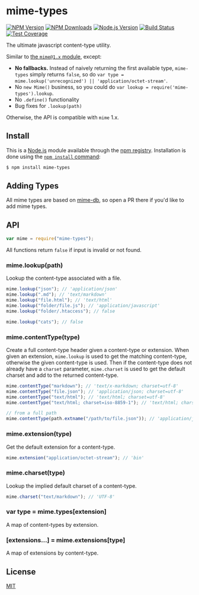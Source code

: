 # mime-types

[![NPM Version][npm-version-image]][npm-url]
[![NPM Downloads][npm-downloads-image]][npm-url]
[![Node.js Version][node-version-image]][node-version-url]
[![Build Status][ci-image]][ci-url]
[![Test Coverage][coveralls-image]][coveralls-url]

The ultimate javascript content-type utility.

Similar to [the `mime@1.x` module](https://www.npmjs.com/package/mime), except:

- **No fallbacks.** Instead of naively returning the first available type,
  `mime-types` simply returns `false`, so do
  `var type = mime.lookup('unrecognized') || 'application/octet-stream'`.
- No `new Mime()` business, so you could do `var lookup = require('mime-types').lookup`.
- No `.define()` functionality
- Bug fixes for `.lookup(path)`

Otherwise, the API is compatible with `mime` 1.x.

## Install

This is a [Node.js](https://nodejs.org/en/) module available through the
[npm registry](https://www.npmjs.com/). Installation is done using the
[`npm install` command](https://docs.npmjs.com/getting-started/installing-npm-packages-locally):

```sh
$ npm install mime-types
```

## Adding Types

All mime types are based on [mime-db](https://www.npmjs.com/package/mime-db),
so open a PR there if you'd like to add mime types.

## API

```js
var mime = require("mime-types");
```

All functions return `false` if input is invalid or not found.

### mime.lookup(path)

Lookup the content-type associated with a file.

```js
mime.lookup("json"); // 'application/json'
mime.lookup(".md"); // 'text/markdown'
mime.lookup("file.html"); // 'text/html'
mime.lookup("folder/file.js"); // 'application/javascript'
mime.lookup("folder/.htaccess"); // false

mime.lookup("cats"); // false
```

### mime.contentType(type)

Create a full content-type header given a content-type or extension.
When given an extension, `mime.lookup` is used to get the matching
content-type, otherwise the given content-type is used. Then if the
content-type does not already have a `charset` parameter, `mime.charset`
is used to get the default charset and add to the returned content-type.

```js
mime.contentType("markdown"); // 'text/x-markdown; charset=utf-8'
mime.contentType("file.json"); // 'application/json; charset=utf-8'
mime.contentType("text/html"); // 'text/html; charset=utf-8'
mime.contentType("text/html; charset=iso-8859-1"); // 'text/html; charset=iso-8859-1'

// from a full path
mime.contentType(path.extname("/path/to/file.json")); // 'application/json; charset=utf-8'
```

### mime.extension(type)

Get the default extension for a content-type.

```js
mime.extension("application/octet-stream"); // 'bin'
```

### mime.charset(type)

Lookup the implied default charset of a content-type.

```js
mime.charset("text/markdown"); // 'UTF-8'
```

### var type = mime.types[extension]

A map of content-types by extension.

### [extensions...] = mime.extensions[type]

A map of extensions by content-type.

## License

[MIT](LICENSE)

[ci-image]: https://badgen.net/github/checks/jshttp/mime-types/master?label=ci
[ci-url]: https://github.com/jshttp/mime-types/actions/workflows/ci.yml
[coveralls-image]: https://badgen.net/coveralls/c/github/jshttp/mime-types/master
[coveralls-url]: https://coveralls.io/r/jshttp/mime-types?branch=master
[node-version-image]: https://badgen.net/npm/node/mime-types
[node-version-url]: https://nodejs.org/en/download
[npm-downloads-image]: https://badgen.net/npm/dm/mime-types
[npm-url]: https://npmjs.org/package/mime-types
[npm-version-image]: https://badgen.net/npm/v/mime-types
